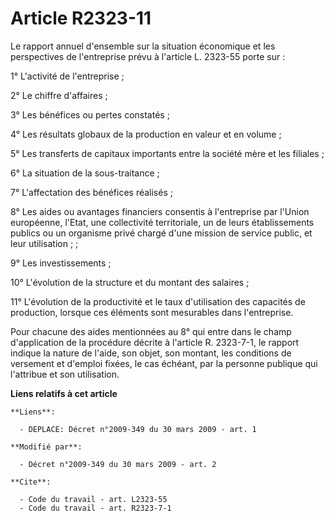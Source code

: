 # Article R2323-11

Le rapport annuel d'ensemble sur la situation économique et les perspectives de l'entreprise prévu à l'article L. 2323-55
porte sur : 

1° L'activité de l'entreprise ; 

2° Le chiffre d'affaires ; 

3° Les bénéfices ou pertes constatés ; 

4° Les résultats globaux de la production en valeur et en volume ; 

5° Les transferts de capitaux importants entre la société mère et les filiales ; 

6° La situation de la sous-traitance ; 

7° L'affectation des bénéfices réalisés ; 

8° Les aides ou avantages financiers consentis à l'entreprise par l'Union européenne, l'Etat, une collectivité territoriale,
un de leurs établissements publics ou un organisme privé chargé d'une mission de service public, et leur utilisation ; ; 

9° Les investissements ; 

10° L'évolution de la structure et du montant des salaires ; 

11° L'évolution de la productivité et le taux d'utilisation des capacités de production, lorsque ces éléments sont mesurables
dans l'entreprise. 

Pour chacune des aides mentionnées au 8° qui entre dans le champ d'application de la procédure décrite à l'article R.
2323-7-1, le rapport indique la nature de l'aide, son objet, son montant, les conditions de versement et d'emploi fixées, le
cas échéant, par la personne publique qui l'attribue et son utilisation.

**Liens relatifs à cet article**

	**Liens**:

	  - DEPLACE: Décret n°2009-349 du 30 mars 2009 - art. 1

	**Modifié par**:

	  - Décret n°2009-349 du 30 mars 2009 - art. 2

	**Cite**:

	  - Code du travail - art. L2323-55
	  - Code du travail - art. R2323-7-1
